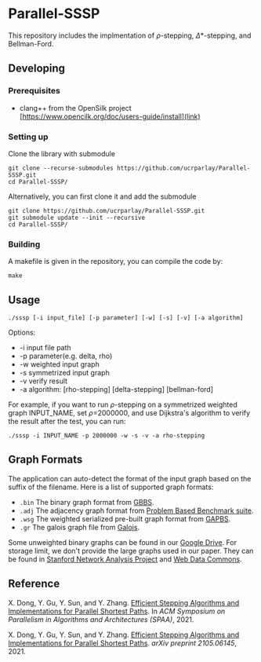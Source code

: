 Parallel-SSSP 
====================== 

This repository includes the implmentation of $\rho$-stepping, $\Delta$\*-stepping, and Bellman-Ford. 

## Developing 

### Prerequisites 
* clang++ from the OpenSilk project [https://www.opencilk.org/doc/users-guide/install](link)

### Setting up 
Clone the library with submodule 
```shell
git clone --recurse-submodules https://github.com/ucrparlay/Parallel-SSSP.git 
cd Parallel-SSSP/ 
```

Alternatively, you can first clone it and add the submodule 
```shell
git clone https://github.com/ucrparlay/Parallel-SSSP.git 
git submodule update --init --recursive 
cd Parallel-SSSP/ 
```

### Building
A makefile is given in the repository, you can compile the code by: 
```shell
make 
```

## Usage
```shell
./sssp [-i input_file] [-p parameter] [-w] [-s] [-v] [-a algorithm] 
```
Options: 
* -i input file path 
* -p parameter(e.g. delta, rho) 
* -w weighted input graph 
* -s symmetrized input graph 
* -v verify result 
* -a algorithm: [rho-stepping] [delta-stepping] [bellman-ford] 

For example, if you want to run $\rho$-stepping on a symmetrized weighted graph INPUT_NAME, set
$\rho$=2000000, and use Dijkstra's algorithm to verify the result after the test, you can run: 
```shell
./sssp -i INPUT_NAME -p 2000000 -w -s -v -a rho-stepping
```
## Graph Formats
The application can auto-detect the format of the input graph based on the suffix of the filename. Here is a list of supported graph formats: 
+ `.bin` The binary graph format from [GBBS](https://github.com/ParAlg/gbbs). 
+ `.adj` The adjacency graph format from [Problem Based Benchmark suite](http://www.cs.cmu.edu/~pbbs/benchmarks/graphIO.html). 
+ `.wsg` The weighted serialized pre-built graph format from [GAPBS](https://github.com/sbeamer/gapbs). 
+ `.gr` The galois graph file from [Galois](https://github.com/IntelligentSoftwareSystems/Galois). 

Some unweighted binary graphs can be found in our [Google Drive](https://drive.google.com/drive/u/3/folders/1ZuhfaLmdL-EyOiWYqZGD1rOy_oSFRWe4). For storage limit, we don't provide the large graphs used in our paper. They can be found in [Stanford Network Analysis Project](http://snap.stanford.edu/) and [Web Data Commons](http://webdatacommons.org/hyperlinkgraph/). 

## Reference 
X. Dong, Y. Gu, Y. Sun, and Y. Zhang. [Efficient Stepping Algorithms and Implementations for Parallel Shortest Paths](https://dl.acm.org/doi/10.1145/3409964.3461782). In *ACM Symposium on Parallelism in Algorithms and Architectures (SPAA)*, 2021. 


X. Dong, Y. Gu, Y. Sun, and Y. Zhang. [Efficient Stepping Algorithms and Implementations for Parallel Shortest Paths](https://arxiv.org/abs/2105.06145). *arXiv preprint 2105.06145*, 2021. 
